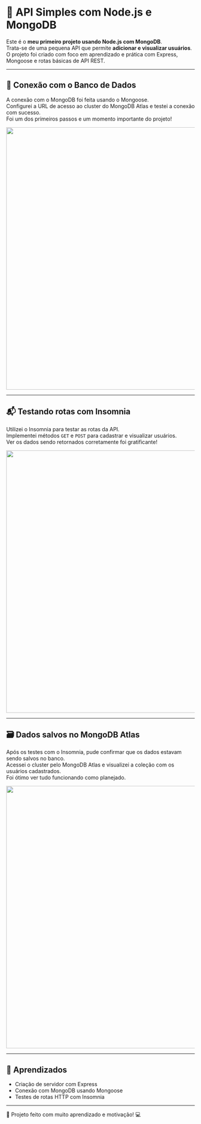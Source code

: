# 🚀 API Simples com Node.js e MongoDB

Este é o **meu primeiro projeto usando Node.js com MongoDB**.  
Trata-se de uma pequena API que permite **adicionar e visualizar usuários**.  
O projeto foi criado com foco em aprendizado e prática com Express, Mongoose e rotas básicas de API REST.

---

## 🔌 Conexão com o Banco de Dados

A conexão com o MongoDB foi feita usando o Mongoose.  
Configurei a URL de acesso ao cluster do MongoDB Atlas e testei a conexão com sucesso.  
Foi um dos primeiros passos e um momento importante do projeto!

<img src="https://github.com/user-attachments/assets/a433271f-998b-4bbe-ae1b-250378fdb604" width="700"/>

---

## 📬 Testando rotas com Insomnia

Utilizei o Insomnia para testar as rotas da API.  
Implementei métodos `GET` e `POST` para cadastrar e visualizar usuários.  
Ver os dados sendo retornados corretamente foi gratificante!

<img src="https://github.com/user-attachments/assets/e1adcc88-a8df-4e94-a2f9-a78f7a5a9728" width="700"/>

---

## 🗃️ Dados salvos no MongoDB Atlas

Após os testes com o Insomnia, pude confirmar que os dados estavam sendo salvos no banco.  
Acessei o cluster pelo MongoDB Atlas e visualizei a coleção com os usuários cadastrados.  
Foi ótimo ver tudo funcionando como planejado.

<img src="https://github.com/user-attachments/assets/9b8e10f9-4939-4555-9a29-8596b49c8db8" width="700"/>

---

## 🧠 Aprendizados

- Criação de servidor com Express
- Conexão com MongoDB usando Mongoose
- Testes de rotas HTTP com Insomnia

---

📌 Projeto feito com muito aprendizado e motivação! 💻

